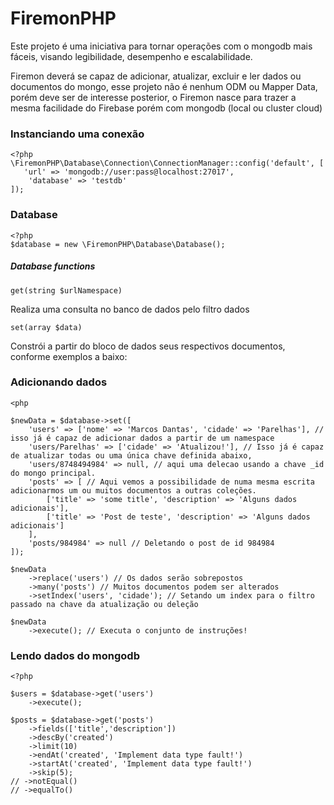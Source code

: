 # FiremonPHP
Este projeto é uma iniciativa para tornar operações com o mongodb mais fáceis, visando legibilidade, desempenho e escalabilidade.

Firemon deverá se capaz de adicionar, atualizar, excluir e ler dados ou documentos do mongo, esse projeto não é nenhum ODM ou Mapper Data,
porém deve ser de interesse posterior, o Firemon nasce para trazer a mesma facilidade do Firebase porém com mongodb (local ou cluster cloud)


### Instanciando uma conexão
```
<?php
\FiremonPHP\Database\Connection\ConnectionManager::config('default', [
   'url' => 'mongodb://user:pass@localhost:27017',
    'database' => 'testdb'
]);
```

### Database

```
<?php
$database = new \FiremonPHP\Database\Database();
```
##### Database functions

```
get(string $urlNamespace)
```
Realiza uma consulta no banco de dados pelo filtro dados

```
set(array $data)
```

Constrói a partir do bloco de dados seus respectivos documentos, conforme exemplos a baixo:

### Adicionando dados

```
<php

$newData = $database->set([
    'users' => ['nome' => 'Marcos Dantas', 'cidade' => 'Parelhas'], // isso já é capaz de adicionar dados a partir de um namespace
    'users/Parelhas' => ['cidade' => 'Atualizou!'], // Isso já é capaz de atualizar todas ou uma única chave definida abaixo,
    'users/8748494984' => null, // aqui uma delecao usando a chave _id do mongo principal.
    'posts' => [ // Aqui vemos a possibilidade de numa mesma escrita adicionarmos um ou muitos documentos a outras coleções.
        ['title' => 'some title', 'description' => 'Alguns dados adicionais'],
        ['title' => 'Post de teste', 'description' => 'Alguns dados adicionais']
    ],
    'posts/984984' => null // Deletando o post de id 984984
]);

$newData
    ->replace('users') // Os dados serão sobrepostos
    ->many('posts') // Muitos documentos podem ser alterados
    ->setIndex('users', 'cidade'); // Setando um index para o filtro passado na chave da atualização ou deleção

$newData
    ->execute(); // Executa o conjunto de instruções!
```

### Lendo dados do mongodb

```
<?php

$users = $database->get('users')
    ->execute();

$posts = $database->get('posts')
    ->fields(['title','description'])
    ->descBy('created')
    ->limit(10)
    ->endAt('created', 'Implement data type fault!')
    ->startAt('created', 'Implement data type fault!')
    ->skip(5);
// ->notEqual()
// ->equalTo()
```
